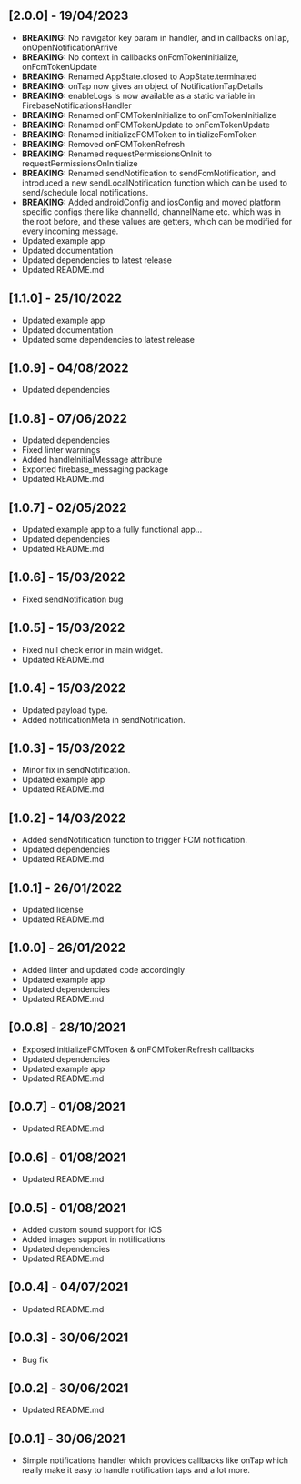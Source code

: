 ## [2.0.0] - 19/04/2023

* **BREAKING:** No navigator key param in handler, and in callbacks onTap, onOpenNotificationArrive
* **BREAKING:** No context in callbacks onFcmTokenInitialize, onFcmTokenUpdate
* **BREAKING:** Renamed AppState.closed to AppState.terminated
* **BREAKING:** onTap now gives an object of NotificationTapDetails
* **BREAKING:** enableLogs is now available as a static variable in FirebaseNotificationsHandler
* **BREAKING:** Renamed onFCMTokenInitialize to onFcmTokenInitialize
* **BREAKING:** Renamed onFCMTokenUpdate to onFcmTokenUpdate
* **BREAKING:** Renamed initializeFCMToken to initializeFcmToken
* **BREAKING:** Removed onFCMTokenRefresh
* **BREAKING:** Renamed requestPermissionsOnInit to requestPermissionsOnInitialize
* **BREAKING:** Renamed sendNotification to sendFcmNotification, and introduced a new sendLocalNotification function which can be used to send/schedule local notifications.
* **BREAKING:** Added androidConfig and iosConfig and moved platform specific configs there like channelId, channelName etc. which was in the root before, and these values are getters, which can be modified for every incoming message.
* Updated example app
* Updated documentation
* Updated dependencies to latest release
* Updated README.md

## [1.1.0] - 25/10/2022

* Updated example app
* Updated documentation
* Updated some dependencies to latest release

## [1.0.9] - 04/08/2022

* Updated dependencies

## [1.0.8] - 07/06/2022

* Updated dependencies
* Fixed linter warnings
* Added handleInitialMessage attribute
* Exported firebase_messaging package
* Updated README.md

## [1.0.7] - 02/05/2022

* Updated example app to a fully functional app...
* Updated dependencies
* Updated README.md

## [1.0.6] - 15/03/2022

* Fixed sendNotification bug

## [1.0.5] - 15/03/2022

* Fixed null check error in main widget.
* Updated README.md

## [1.0.4] - 15/03/2022

* Updated payload type.
* Added notificationMeta in sendNotification.

## [1.0.3] - 15/03/2022

* Minor fix in sendNotification.
* Updated example app
* Updated README.md

## [1.0.2] - 14/03/2022

* Added sendNotification function to trigger FCM notification.
* Updated dependencies
* Updated README.md

## [1.0.1] - 26/01/2022

* Updated license
* Updated README.md

## [1.0.0] - 26/01/2022

* Added linter and updated code accordingly
* Updated example app
* Updated dependencies
* Updated README.md

## [0.0.8] - 28/10/2021

* Exposed initializeFCMToken & onFCMTokenRefresh callbacks
* Updated dependencies
* Updated example app
* Updated README.md

## [0.0.7] - 01/08/2021

* Updated README.md

## [0.0.6] - 01/08/2021

* Updated README.md

## [0.0.5] - 01/08/2021

* Added custom sound support for iOS
* Added images support in notifications
* Updated dependencies
* Updated README.md

## [0.0.4] - 04/07/2021

* Updated README.md

## [0.0.3] - 30/06/2021

* Bug fix

## [0.0.2] - 30/06/2021

* Updated README.md

## [0.0.1] - 30/06/2021

* Simple notifications handler which provides callbacks like onTap which really make it easy to
  handle notification taps and a lot more.
